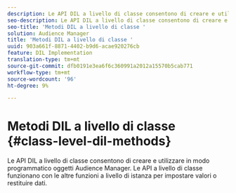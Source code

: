 ```yaml
---
description: Le API DIL a livello di classe consentono di creare e utilizzare in modo programmatico  oggetti Audience Manager. Le API a livello di classe funzionano con le altre funzioni a livello di istanza per impostare valori o restituire dati.
seo-description: Le API DIL a livello di classe consentono di creare e utilizzare in modo programmatico  oggetti Audience Manager. Le API a livello di classe funzionano con le altre funzioni a livello di istanza per impostare valori o restituire dati.
seo-title: 'Metodi DIL a livello di classe '
solution: Audience Manager
title: 'Metodi DIL a livello di classe '
uuid: 903a661f-8871-4402-b9d6-acae920276cb
feature: DIL Implementation
translation-type: tm+mt
source-git-commit: dfb0191e3ea6f6c360991a2012a15570b5cab771
workflow-type: tm+mt
source-wordcount: '96'
ht-degree: 9%

---
```



# Metodi DIL a livello di classe {#class-level-dil-methods}

Le API DIL a livello di classe consentono di creare e utilizzare in modo programmatico  oggetti Audience Manager. Le API a livello di classe funzionano con le altre funzioni a livello di istanza per impostare valori o restituire dati.

<!-- 

c_dil_overview.xml

 -->

